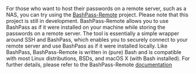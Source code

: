 For those who want to host their passwords on a remote server, such as a NAS, you can try using the [BashPass-Remote](https://github.com/AntonVanAssche/BashPass-Remote) project.
Please note that this project is still in development.
BashPass-Remote allows you to use BashPass as if it were installed on your machine while storing the passwords on a remote server.
The tool is essentially a simple wrapper around SSH and BashPass, which enables you to securely connect to your remote server and use BashPass as if it were installed locally.
Like BashPass, BashPass-Remote is written in (pure) Bash and is compatible with most Linux distributions, BSDs, and macOS X (with Bash installed).
For further details, please refer to the BashPass-Remote [documentation](https://github.com/AntonVanAssche/BashPass-Remote/wiki)
